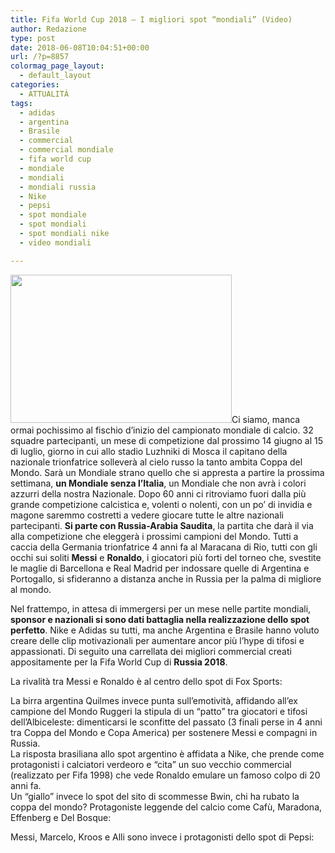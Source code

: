 ```yaml
---
title: Fifa World Cup 2018 – I migliori spot “mondiali” (Video)
author: Redazione
type: post
date: 2018-06-08T10:04:51+00:00
url: /?p=8857
colormag_page_layout:
  - default_layout
categories:
  - ATTUALITÀ
tags:
  - adidas
  - argentina
  - Brasile
  - commercial
  - commercial mondiale
  - fifa world cup
  - mondiale
  - mondiali
  - mondiali russia
  - Nike
  - pepsi
  - spot mondiale
  - spot mondiali
  - spot mondiali nike
  - video mondiali

---
```

<img decoding="async" loading="lazy" class=" wp-image-8858 alignleft" src="https://progressonline.it/wp-content/uploads/2018/06/Ronaldo-2018-cup-not-going-650801-300x200.jpg" alt="" width="354" height="237" />Ci siamo, manca ormai pochissimo al fischio d&#8217;inizio del campionato mondiale di calcio. 32 squadre partecipanti, un mese di competizione dal prossimo 14 giugno al 15 di luglio, giorno in cui allo stadio Luzhniki di Mosca il capitano della nazionale trionfatrice solleverà al cielo russo la tanto ambita Coppa del Mondo. Sarà un Mondiale strano quello che si appresta a partire la prossima settimana, **un Mondiale senza l&#8217;Italia**, un Mondiale che non avrà i colori azzurri della nostra Nazionale. Dopo 60 anni ci ritroviamo fuori dalla più grande competizione calcistica e, volenti o nolenti, con un po&#8217; di invidia e magone saremmo costretti a vedere giocare tutte le altre nazionali partecipanti. **Si parte con Russia-Arabia Saudita**, la partita che darà il via alla competizione che eleggerà i prossimi campioni del Mondo. Tutti a caccia della Germania trionfatrice 4 anni fa al Maracana di Rio, tutti con gli occhi sui soliti **Messi** e **Ronaldo**, i giocatori più forti del torneo che, svestite le maglie di Barcellona e Real Madrid per indossare quelle di Argentina e Portogallo, si sfideranno a distanza anche in Russia per la palma di migliore al mondo.

Nel frattempo, in attesa di immergersi per un mese nelle partite mondiali, **sponsor e nazionali si sono dati battaglia nella realizzazione dello spot perfetto**. Nike e Adidas su tutti, ma anche Argentina e Brasile hanno voluto creare delle clip motivazionali per aumentare ancor più l&#8217;hype di tifosi e appassionati. Di seguito una carrellata dei migliori commercial creati appositamente per la Fifa World Cup di **Russia 2018**.

La rivalità tra Messi e Ronaldo è al centro dello spot di Fox Sports:

<center>
</center>La birra argentina Quilmes invece punta sull&#8217;emotività, affidando all&#8217;ex campione del Mondo Ruggeri la stipula di un &#8220;patto&#8221; tra giocatori e tifosi dell&#8217;Albiceleste: dimenticarsi le sconfitte del passato (3 finali perse in 4 anni tra Coppa del Mondo e Copa America) per sostenere Messi e compagni in Russia.

<center>
</center>

<center>
</center>

<center>
</center>La risposta brasiliana allo spot argentino è affidata a Nike, che prende come protagonisti i calciatori verdeoro e &#8220;cita&#8221; un suo vecchio commercial (realizzato per Fifa 1998) che vede Ronaldo emulare un famoso colpo di 20 anni fa.

<center>
</center>Un &#8220;giallo&#8221; invece lo spot del sito di scommesse Bwin, chi ha rubato la coppa del mondo? Protagoniste leggende del calcio come Cafù, Maradona, Effenberg e Del Bosque:

<center>
</center>

<center>
</center>

  
Messi, Marcelo, Kroos e Alli sono invece i protagonisti dello spot di Pepsi:

<center>
</center>&nbsp;

&nbsp;